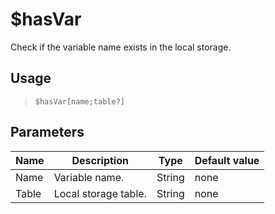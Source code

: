 # $hasVar
Check if the variable name exists in the local storage.
## Usage
> `$hasVar[name;table?]`
## Parameters
| Name  |     Description      |  Type  | Default value |
|-------|----------------------|--------|---------------|
| Name  | Variable name.       | String | none          |
| Table | Local storage table. | String | none          |
